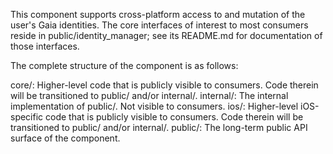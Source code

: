 This component supports cross-platform access to and mutation of the user's Gaia
identities. The core interfaces of interest to most consumers reside in
public/identity_manager; see its README.md for documentation of those
interfaces.

The complete structure of the component is as follows:

core/: Higher-level code that is publicly visible to consumers. Code therein will
be transitioned to public/ and/or internal/.
internal/: The internal implementation of public/. Not visible to consumers.
ios/: Higher-level iOS-specific code that is publicly visible to consumers. Code
therein will be transitioned to public/ and/or internal/.
public/: The long-term public API surface of the component.
